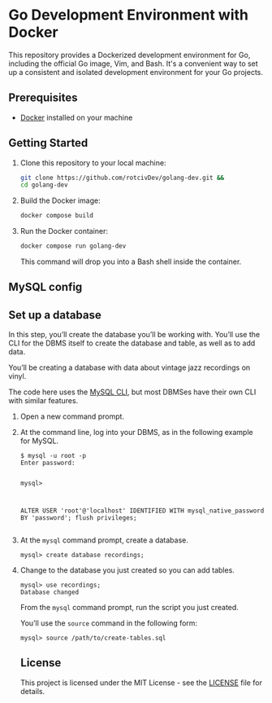 # Go Development Environment with Docker

This repository provides a Dockerized development environment for Go, including the official Go image, Vim, and Bash. It's a convenient way to set up a consistent and isolated development environment for your Go projects.

## Prerequisites

- [Docker](https://www.docker.com/) installed on your machine

## Getting Started

1. Clone this repository to your local machine:

    ```bash
    git clone https://github.com/rotcivDev/golang-dev.git &&
    cd golang-dev
    ```

2. Build the Docker image:

    ```bash
    docker compose build
    ```

3. Run the Docker container:

    ```bash
    docker compose run golang-dev
    ```

    This command will drop you into a Bash shell inside the container.

## MySQL config

<h2 id="set_up_database">Set up a database</h2>
<p>In this step, you&rsquo;ll create the database you&rsquo;ll be working with. You&rsquo;ll use
the CLI for the DBMS itself to create the database and table, as well as to
add data.</p>
<p>You&rsquo;ll be creating a database with data about vintage jazz recordings on vinyl.</p>
<p>The code here uses the <a href="https://dev.mysql.com/doc/refman/8.0/en/mysql.html" rel="noreferrer" target="_blank">MySQL CLI</a>,
but most DBMSes have their own CLI with similar features.</p>
<ol>
<li>
<p>Open a new command prompt.</p>
</li>
<li>
<p>At the command line, log into your DBMS, as in the following example for
MySQL.</p>
<pre><code>$ mysql -u root -p
Enter password:

mysql&gt;

ALTER USER 'root'@'localhost' IDENTIFIED WITH mysql_native_password BY 'password'; flush privileges;
</code></pre>
</li>
<li>
<p>At the <code>mysql</code> command prompt, create a database.</p>
<pre><code>mysql&gt; create database recordings;
</code></pre>
</li>
<li>
<p>Change to the database you just created so you can add tables.</p>
<pre><code>mysql&gt; use recordings;
Database changed
</code></pre>
</li>

<p>From the <code>mysql</code> command prompt, run the script you just created.</p>
<p>You&rsquo;ll use the <code>source</code> command in the following form:</p>
<pre><code>mysql&gt; source /path/to/create-tables.sql
</code></pre>
</li>


## License

This project is licensed under the MIT License - see the [LICENSE](LICENSE) file for details.
